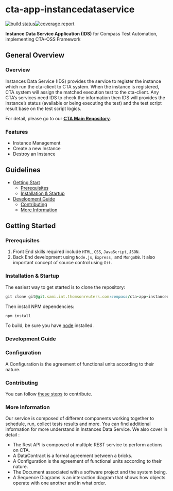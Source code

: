 # cta-app-instancedataservice
[![build status](https://git.sami.int.thomsonreuters.com/compass/cta-app-instancedataservice/badges/master/build.svg)](https://git.sami.int.thomsonreuters.com/compass/cta-app-instancedataservice/commits/master)[![coverage report](https://git.sami.int.thomsonreuters.com/compass/cta-app-instancedataservice/badges/master/coverage.svg)](https://git.sami.int.thomsonreuters.com/compass/cta-app-instancedataservice/commits/master)

**Instance Data Service Application (IDS)** for Compass Test Automation, implementing CTA-OSS Framework

## General Overview

### Overview
Instances Data Service (IDS) provides the service to register the instance which run the cta-client to CTA system. When the instance is registered, CTA system will assign the matched execution test to the cta-client. Any CTA’s services need IDS to check the information then IDS will provides the instance’s status (available or being executing the test) and the test script result base on the test script logics.

For detail, please go to our [**CTA Main Repository**](https://github.com/thomsonreuters/cta).

### Features
 * Instance Management 
 * Create a new Instance
 * Destroy an Instance

## Guidelines

* [Getting Start](#getting-start)
  * [Prerequisites](#prerequisites) 
  * [Installation & Startup](#installation-startup)
* [Development Guide](#development-guide)
  * [Contributing](#contributing)
  * [More Information](#more-information)

## Getting Started

### Prerequisites
 1. Front End skills required include `HTML`, `CSS`, `JavaScript`, `JSON`. 
 2. Back End development using `Node.js`, `Express,` and `MongoDB`. It also important concept of source control using `Git`.

### Installation & Startup
The easiest way to get started is to clone the repository:
```ruby
git clone git@git.sami.int.thomsonreuters.com:compass/cta-app-instancedataservice.git
```
Then install NPM dependencies:
```ruby
npm install
```

To build, be sure you have [node](https://nodejs.org/en/) installed.

### Development Guide

### Configuration
A Configuration is the agreement of functional units according to their nature.

### Contributing
You can follow [these steps](https://github.com/thomsonreuters/cta/blob/master/contributing.md) to contribute.

### More Information
Our service is composed of different components working together to schedule, run, collect tests results and more. You can find additional information for more understand in Instances Data Service.
We also cover in detail :
* The Rest API is composed of multiple REST service to perform actions on CTA.
* A DataContract is a formal agreement between a bricks.
* A Configuration is the agreement of functional units according to their nature.
* The Document associated with a software project and the system being.
* A Sequence Diagrams is an interaction diagram that shows how objects operate with one another and in what order.
